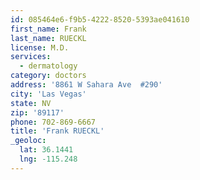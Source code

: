 ```yaml
---
id: 085464e6-f9b5-4222-8520-5393ae041610
first_name: Frank
last_name: RUECKL
license: M.D.
services:
  - dermatology
category: doctors
address: '8861 W Sahara Ave  #290'
city: 'Las Vegas'
state: NV
zip: '89117'
phone: 702-869-6667
title: 'Frank RUECKL'
_geoloc:
  lat: 36.1441
  lng: -115.248
---
```

